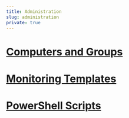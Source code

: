 ```yaml
---
title: Administration
slug: administration
private: true
---
```


# [Computers and Groups](servers-and-groups.md)
# [Monitoring Templates](monitoring-templates.md)
# [PowerShell Scripts](powershell-scripts.md)